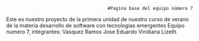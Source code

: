                                           #Pagina base del equipo número 7
Este es nuestro proyecto de la primera unidad de nuestro curso de verano de la materia desarrollo de software con tecnologias emergentes
Equipo numero 7, integrantes:
  Vasquez Ramos Jose Eduardo
  Viridiana
  Lizeth
